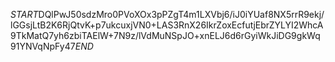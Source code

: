 $START$DQlPwJ50sdzMro0PVoXOx3pPZgT4m1LXVbj6/iJ0iYUaf8NX5rrR9ekj/lGGsjLtB2K6RjQtvK+p7ukcuxjVN0+LAS3RnX26IkrZoxEcfutjEbrZYLYI2WhcA9TkMatQ7yh6zbiTAElW+7N9z/lVdMuNSpJO+xnELJ6d6rGyiWkJiDG9gkWq91YNVqNpFy47$END$